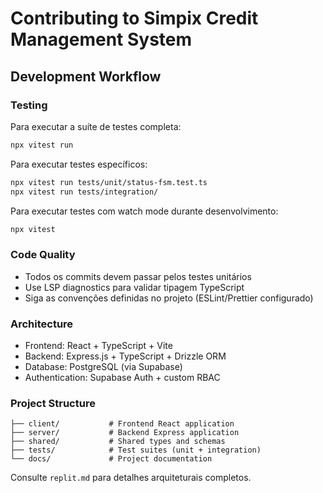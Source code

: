 # Contributing to Simpix Credit Management System

## Development Workflow

### Testing

Para executar a suíte de testes completa:

```bash
npx vitest run
```

Para executar testes específicos:

```bash
npx vitest run tests/unit/status-fsm.test.ts
npx vitest run tests/integration/
```

Para executar testes com watch mode durante desenvolvimento:

```bash
npx vitest
```

### Code Quality

- Todos os commits devem passar pelos testes unitários
- Use LSP diagnostics para validar tipagem TypeScript
- Siga as convenções definidas no projeto (ESLint/Prettier configurado)

### Architecture

- Frontend: React + TypeScript + Vite
- Backend: Express.js + TypeScript + Drizzle ORM
- Database: PostgreSQL (via Supabase)
- Authentication: Supabase Auth + custom RBAC

### Project Structure

```
├── client/           # Frontend React application
├── server/           # Backend Express application
├── shared/           # Shared types and schemas
├── tests/            # Test suites (unit + integration)
└── docs/             # Project documentation
```

Consulte `replit.md` para detalhes arquiteturais completos.
